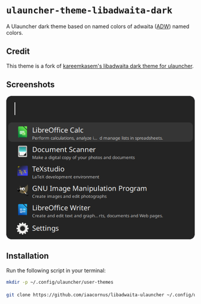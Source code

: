 # `ulauncher-theme-libadwaita-dark`

A Ulauncher dark theme based on named colors of adwaita ([ADW](https://gnome.pages.gitlab.gnome.org/libadwaita/doc/1.2/named-colors.html#window-colors)) named colors.

## Credit

This theme is a fork of [kareemkasem's libadwaita dark theme for ulauncher](https://github.com/kareemkasem/ulauncher-theme-libadwaita-dark).

## Screenshots

![libadwaita-dark-modified](libadwaita-dark-modified.png)

## Installation

Run the following script in your terminal:

```bash
mkdir -p ~/.config/ulauncher/user-themes

git clone https://github.com/iaacornus/libadwaita-ulauncher ~/.config/ulauncher/user-themes/libadwaita-ulauncher
```
